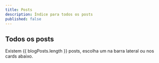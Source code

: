 ```yaml
---
title: Posts
description: Índice para todos os posts
published: false
---
```


<script setup>
    import { data as blogPosts } from "./posts.data.mts"
    import ArticleList from "../../.vitepress/theme/ArticleList.vue"

    
</script>

## Todos os posts

Existem {{ blogPosts.length }} posts, escolha um na barra lateral ou nos cards abaixo.

<ArticleList :posts="blogPosts" />
